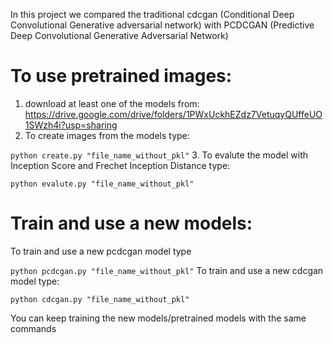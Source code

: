 In this project we compared the traditional cdcgan (Conditional Deep Convolutional Generative adversarial network) with PCDCGAN (Predictive Deep Convolutional Generative Adversarial Network)
# To use pretrained images:
1. download at least one of the models from:
https://drive.google.com/drive/folders/1PWxUckhEZdz7VetuqyQUffeUO1SWzh4i?usp=sharing
2. To create images from the models type:

`python create.py "file_name_without_pkl"`
3. To evalute the model with Inception Score and Frechet Inception  Distance type:

`python evalute.py "file_name_without_pkl"`

# Train and use a new models:
To train and use a new pcdcgan model type

`python pcdcgan.py "file_name_without_pkl"`
To train and use a new cdcgan model type:

`python cdcgan.py "file_name_without_pkl"`

You can keep training the new models/pretrained models with the same commands

